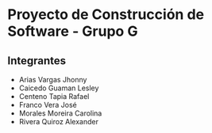 # Proyecto de Construcción de Software - Grupo G

## Integrantes
- Arias Vargas Jhonny
- Caicedo Guaman Lesley
- Centeno Tapia Rafael
- Franco Vera José
- Morales Moreira Carolina
- Rivera Quiroz Alexander
